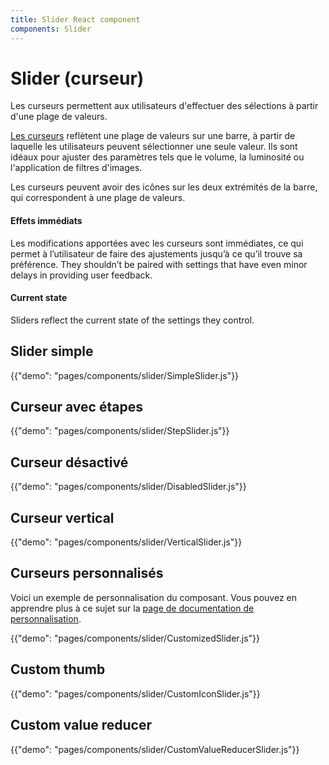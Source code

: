 ```yaml
---
title: Slider React component
components: Slider
---
```


# Slider (curseur)

<p class="description">Les curseurs permettent aux utilisateurs d'effectuer des sélections à partir d'une plage de valeurs.</p>

[Les curseurs](https://material.io/design/components/sliders.html) reflètent une plage de valeurs sur une barre, à partir de laquelle les utilisateurs peuvent sélectionner une seule valeur. Ils sont idéaux pour ajuster des paramètres tels que le volume, la luminosité ou l'application de filtres d'images.

Les curseurs peuvent avoir des icônes sur les deux extrémités de la barre, qui correspondent à une plage de valeurs.

#### Effets immédiats

Les modifications apportées avec les curseurs sont immédiates, ce qui permet à l’utilisateur de faire des ajustements jusqu’à ce qu’il trouve sa préférence. They shouldn’t be paired with settings that have even minor delays in providing user feedback.

#### Current state

Sliders reflect the current state of the settings they control.

## Slider simple

{{"demo": "pages/components/slider/SimpleSlider.js"}}

## Curseur avec étapes

{{"demo": "pages/components/slider/StepSlider.js"}}

## Curseur désactivé

{{"demo": "pages/components/slider/DisabledSlider.js"}}

## Curseur vertical

{{"demo": "pages/components/slider/VerticalSlider.js"}}

## Curseurs personnalisés

Voici un exemple de personnalisation du composant. Vous pouvez en apprendre plus à ce sujet sur la [page de documentation de personnalisation](/customization/components/).

{{"demo": "pages/components/slider/CustomizedSlider.js"}}

## Custom thumb

{{"demo": "pages/components/slider/CustomIconSlider.js"}}

## Custom value reducer

{{"demo": "pages/components/slider/CustomValueReducerSlider.js"}}